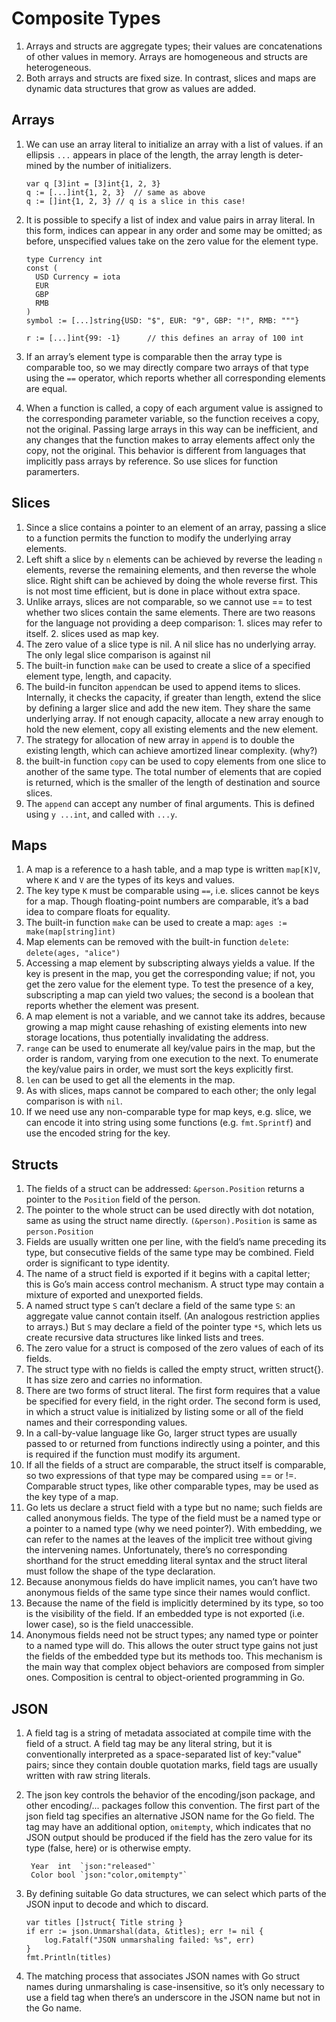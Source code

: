 # Composite Types
1. Arrays and structs are aggregate types; their values are concatenations of other values in memory. Arrays are homogeneous and structs are heterogeneous.
2. Both arrays and structs are fixed size. In contrast, slices and maps are dynamic data structures that grow as values are added.

## Arrays
1. We can use an array literal to initialize an array with a list of values. if an ellipsis `...` appears in place of the length, the array length is deter- mined by the number of initializers.

    ```
    var q [3]int = [3]int{1, 2, 3}
    q := [...]int{1, 2, 3}  // same as above
    q := []int{1, 2, 3} // q is a slice in this case!
    ```
  
2. It is possible to specify a list of index and value pairs in array literal. In this form, indices can appear in any order and some may be omitted; as before, unspecified values take on the zero value for the element type. 

    ```
    type Currency int
    const (
      USD Currency = iota
      EUR
      GBP
      RMB
    )
    symbol := [...]string{USD: "$", EUR: "9", GBP: "!", RMB: """}
    
    r := [...]int{99: -1}      // this defines an array of 100 int
    ```
    
3. If an array’s element type is comparable then the array type is comparable too, so we may directly compare two arrays of that type using the `==` operator, which reports whether all corresponding elements are equal. 

4. When a function is called, a copy of each argument value is assigned to the corresponding parameter variable, so the function receives a copy, not the original. Passing large arrays in this way can be inefficient, and any changes that the function makes to array elements affect only the copy, not the original. This behavior is different from languages that implicitly pass arrays by reference. So use slices for function paramerters.

## Slices
1. Since a slice contains a pointer to an element of an array, passing a slice to a function permits the function to modify the underlying array elements.
2. Left shift a slice by `n` elements can be achieved by reverse the leading `n` elements, reverse the remaining elements, and then reverse the whole slice. Right shift can be achieved by doing the whole reverse first. This is not most time efficient, but is done in place without extra space.
3. Unlike arrays, slices are not comparable, so we cannot use == to test whether two slices contain the same elements. There are two reasons for the language not providing a deep comparison: 1. slices may refer to itself. 2. slices used as map key.
4. The zero value of a slice type is nil. A nil slice has no underlying array. The only legal slice comparison is against nil
5. The built-in function `make` can be used to create a slice of a specified element type, length, and capacity.
6. The build-in funciton `append`can be used to append items to slices. Internally, it checks the capacity, if greater than length, extend the slice by defining a larger slice and add the new item. They share the same underlying array. If not enough capacity, allocate a new array enough to hold the new element, copy all existing elements and the new element. 
7. The strategy for allocation of new array in `append` is to double the existing length, which can achieve amortized linear complexity. (why?)
8. the built-in function `copy` can be used to copy elements from one slice to another of the same type. The total number of elements that are copied is returned, which is the smaller of the length of destination and source slices.
9. The `append` can accept any number of final arguments. This is defined using `y ...int`, and called with `...y`.

## Maps
1. A map is a reference to a hash table, and a map type is written `map[K]V`, where `K` and `V` are the types of its keys and values.
2. The key type `K` must be comparable using `==`, i.e. slices cannot be keys for a map. Though floating-point numbers are comparable, it’s a bad idea to compare floats for equality.
3. The built-in function `make` can be used to create a map: `ages := make(map[string]int)`
4. Map elements can be removed with the built-in function `delete`: `delete(ages, "alice")`
5. Accessing a map element by subscripting always yields a value. If the key is present in the map, you get the corresponding value; if not, you get the zero value for the element type. To test the presence of a key, subscripting a map can yield two values; the second is a boolean that reports whether the element was present.
6. A map element is not a variable, and we cannot take its addres, because growing a map might cause rehashing of existing elements into new storage locations, thus potentially invalidating the address.
7. `range` can be used to enumerate all key/value pairs in the map, but the order is random, varying from one execution to the next. To enumerate the key/value pairs in order, we must sort the keys explicitly first.
8. `len` can be used to get all the elements in the map.
9. As with slices, maps cannot be compared to each other; the only legal comparison is with `nil`.
10. If we need use any non-comparable type for map keys, e.g. slice, we can encode it into string using some functions (e.g. `fmt.Sprintf`) and use the encoded string for the key.

## Structs
1. The fields of a struct can be addressed: `&person.Position` returns a pointer to the `Position` field of the person.
2. The pointer to the whole struct can be used directly with dot notation, same as using the struct name directly. `(&person).Position` is same as `person.Position`
3. Fields are usually written one per line, with the field’s name preceding its type, but consecutive fields of the same type may be combined. Field order is significant to type identity. 
4. The name of a struct field is exported if it begins with a capital letter; this is Go’s main access control mechanism. A struct type may contain a mixture of exported and unexported fields.
5. A named struct type `S` can’t declare a field of the same type `S`: an aggregate value cannot contain itself. (An analogous restriction applies to arrays.) But `S` may declare a field of the pointer type `*S`, which lets us create recursive data structures like linked lists and trees.
6. The zero value for a struct is composed of the zero values of each of its fields.
7. The struct type with no fields is called the empty struct, written struct{}. It has size zero and carries no information.
8. There are two forms of struct literal. The first form requires that a value be specified for every field, in the right order. The second form is used, in which a struct value is initialized by listing some or all of the field names and their corresponding values.
9. In a call-by-value language like Go, larger struct types are usually passed to or returned from functions indirectly using a pointer, and this is required if the function must modify its argument.
10. If all the fields of a struct are comparable, the struct itself is comparable, so two expressions of that type may be compared using == or !=. Comparable struct types, like other comparable types, may be used as the key type of a map.
11. Go lets us declare a struct field with a type but no name; such fields are called anonymous fields. The type of the field must be a named type or a pointer to a named type (why we need pointer?). With embedding, we can refer to the names at the leaves of the implicit tree without giving the intervening names. Unfortunately, there’s no corresponding shorthand for the struct emedding literal syntax and the struct literal must follow the shape of the type declaration. 
12. Because anonymous fields do have implicit names, you can’t have two anonymous fields of the same type since their names would conflict.
13. Because the name of the field is implicitly determined by its type, so too is the visibility of the field. If an embedded type is not exported (i.e. lower case), so is the field unaccessible.
14. Anonymous fields need not be struct types; any named type or pointer to a named type will do. This allows the outer struct type gains not just the fields of the embedded type but its methods too. This mechanism is the main way that complex object behaviors are composed from simpler ones. Composition is central to object-oriented programming in Go.

## JSON
1. A field tag is a string of metadata associated at compile time with the field of a struct. A field tag may be any literal string, but it is conventionally interpreted as a space-separated list of key:"value" pairs; since they contain double quotation marks, field tags are usually written with raw string literals. 
2. The json key controls the behavior of the encoding/json package, and other encoding/... packages follow this convention. The first part of the json field tag specifies an alternative JSON name for the Go field. The tag may have an additional option, `omitempty`, which indicates that no JSON output should be produced if the field has the zero value for its type (false, here) or is otherwise empty.

    ```
     Year  int  `json:"released"`
     Color bool `json:"color,omitempty"`
    ```

3. By defining suitable Go data structures, we can select which parts of the JSON input to decode and which to discard. 

    ```
    var titles []struct{ Title string }
    if err := json.Unmarshal(data, &titles); err != nil {
        log.Fatalf("JSON unmarshaling failed: %s", err)
    }
    fmt.Println(titles)
    ```

4. The matching process that associates JSON names with Go struct names during unmarshaling is case-insensitive, so it’s only necessary to use a field tag when there’s an underscore in the JSON name but not in the Go name.
